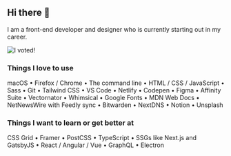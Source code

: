 ## Hi there 👋

I am a front-end developer and designer who is currently starting out in my career.

![I voted!](https://user-images.githubusercontent.com/3104489/97828882-616ae680-1c96-11eb-8110-4f39349b4033.gif)

### Things I love to use

macOS • Firefox / Chrome • The command line • HTML / CSS / JavaScript • Sass • Git • Tailwind CSS • VS Code • Netlify • Codepen • Figma • Affinity Suite • Vectornator • Whimsical • Google Fonts • MDN Web Docs • NetNewsWire with Feedly sync • Bitwarden • NextDNS • Notion • Unsplash

### Things I want to learn or get better at

CSS Grid • Framer • PostCSS • TypeScript • SSGs like Next.js and GatsbyJS • React / Angular / Vue •  GraphQL • Electron
